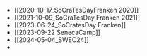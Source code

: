 - [[2020-10-17_SoCraTesDayFranken 2020]]
- [[2021-10-09_SoCraTesDay Franken 2021]]
- [[2023-06-24_SoCratesDay Franken]]
- [[2023-09-22 SenecaCamp]]
- [[2024-05-04_SWEC24]]
- 